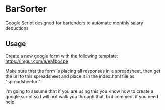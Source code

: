 # BarSorter
Google Script designed for bartenders to automate monthly salary deductions

## Usage
Create a new google form with the following template:
https://imgur.com/a/eMbo4pe

Make sure that the form is placing all responses in a spreadsheet, then get the url to this spreadsheet and place it in the index.html file as "spreadsheeturl".

I'm going to assume that if you are using this you know how to create a google script so I will not walk you through that, but comment if you need help.
